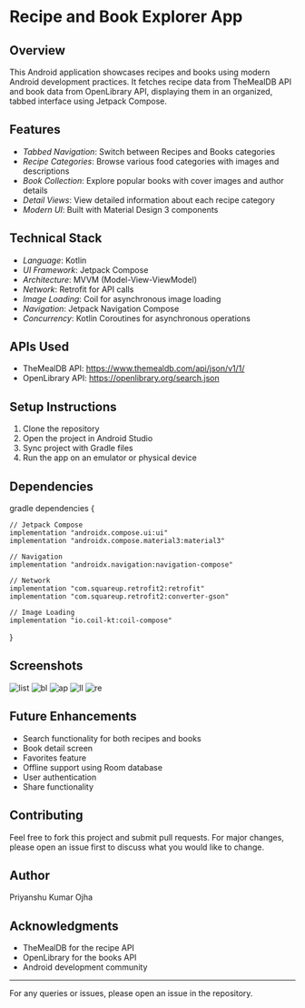 # Recipe and Book Explorer App

## Overview
This Android application showcases recipes and books using modern Android development practices. It fetches recipe data from TheMealDB API and book data from OpenLibrary API, displaying them in an organized, tabbed interface using Jetpack Compose.

## Features
- *Tabbed Navigation*: Switch between Recipes and Books categories
- *Recipe Categories*: Browse various food categories with images and descriptions
- *Book Collection*: Explore popular books with cover images and author details
- *Detail Views*: View detailed information about each recipe category
- *Modern UI*: Built with Material Design 3 components

## Technical Stack
- *Language*: Kotlin
- *UI Framework*: Jetpack Compose
- *Architecture*: MVVM (Model-View-ViewModel)
- *Network*: Retrofit for API calls
- *Image Loading*: Coil for asynchronous image loading
- *Navigation*: Jetpack Navigation Compose
- *Concurrency*: Kotlin Coroutines for asynchronous operations

## APIs Used
- TheMealDB API: https://www.themealdb.com/api/json/v1/1/
- OpenLibrary API: https://openlibrary.org/search.json



## Setup Instructions
1. Clone the repository
2. Open the project in Android Studio
3. Sync project with Gradle files
4. Run the app on an emulator or physical device

## Dependencies
gradle
dependencies {
    
    // Jetpack Compose
    implementation "androidx.compose.ui:ui"
    implementation "androidx.compose.material3:material3"
    
    // Navigation
    implementation "androidx.navigation:navigation-compose"
    
    // Network
    implementation "com.squareup.retrofit2:retrofit"
    implementation "com.squareup.retrofit2:converter-gson"
    
    // Image Loading
    implementation "io.coil-kt:coil-compose"
}


## Screenshots
![list](https://github.com/user-attachments/assets/ae24be30-656a-4078-ab6d-d17f0d6e5384)
![bl](https://github.com/user-attachments/assets/6f8b5392-0c52-4083-9147-6f79e09858ec)
![ap](https://github.com/user-attachments/assets/8468932f-1335-41b7-ab9e-49de54baf9c0)
![ll](https://github.com/user-attachments/assets/b99db897-f9e4-41b5-b1bf-393fb5e187f1)
![re](https://github.com/user-attachments/assets/57e16bb6-cffb-466d-8785-7506e34ff3f8)

## Future Enhancements

- Search functionality for both recipes and books
- Book detail screen
- Favorites feature
- Offline support using Room database
- User authentication
- Share functionality

## Contributing
Feel free to fork this project and submit pull requests. For major changes, please open an issue first to discuss what you would like to change.

## Author
Priyanshu Kumar Ojha

## Acknowledgments
- TheMealDB for the recipe API
- OpenLibrary for the books API
- Android development community

---
For any queries or issues, please open an issue in the repository.
